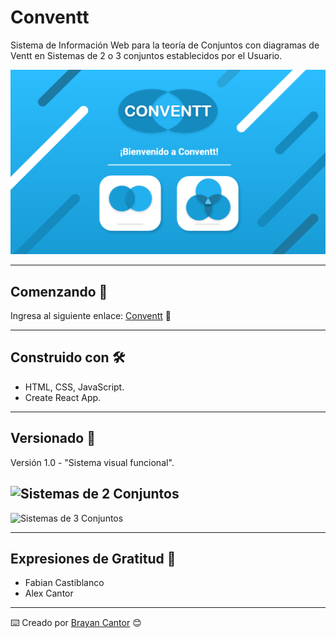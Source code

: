 # Conventt

Sistema de Información Web para la teoría de Conjuntos con diagramas de Ventt en Sistemas de 2 o 3 conjuntos establecidos por el Usuario.

![Conventt Logo](https://raw.githubusercontent.com/bscantor23/Conventt/frontEnd/UI/Conventt.png)
 
---
 
## Comenzando 🚀

Ingresa al siguiente enlace: [Conventt](https://bscantor23.github.io/Conventt/) 📢


---
## Construido con 🛠️

* HTML, CSS, JavaScript.
* Create React App.

---

## Versionado 📌

Versión 1.0 - "Sistema visual funcional".

![Sistemas de 2 Conjuntos](https://raw.githubusercontent.com/bscantor23/Conventt/frontEnd/UI/Conventt%20%E2%80%93%201.png)
---
![Sistemas de 3 Conjuntos](https://raw.githubusercontent.com/bscantor23/Conventt/frontEnd/UI/Conventt%20%E2%80%93%202.png)

---

## Expresiones de Gratitud 🎁

* Fabian Castiblanco
* Alex Cantor

---
⌨️ Creado por [Brayan Cantor](https://github.com/bscantor23) 😊
